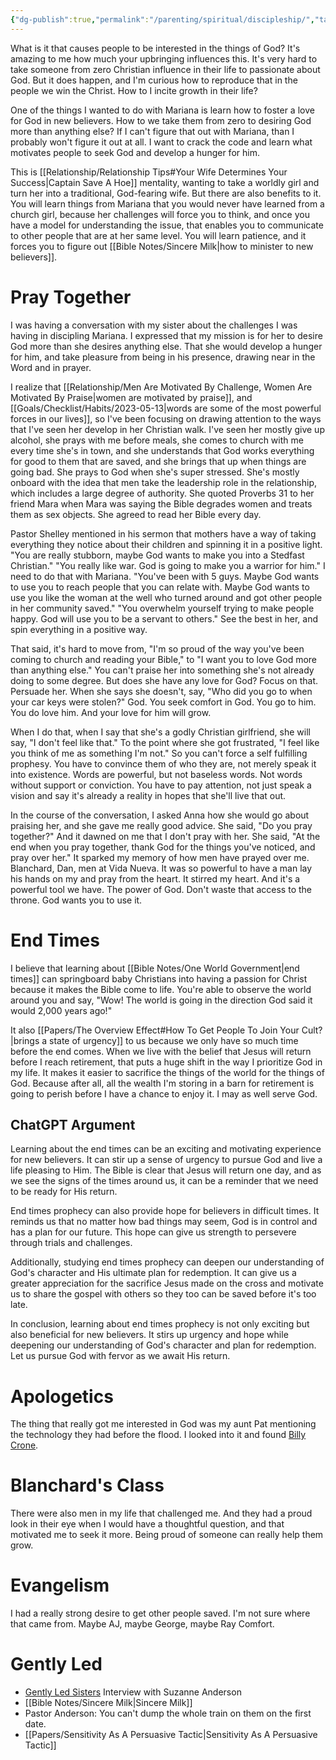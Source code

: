 ```yaml
---
{"dg-publish":true,"permalink":"/parenting/spiritual/discipleship/","tags":["discipleship"],"created":"Apr 28, 2023, 9:35 PM","updated":""}
---
```



What is it that causes people to be interested in the things of God? It's amazing to me how much your upbringing influences this. It's very hard to take someone from zero Christian influence in their life to passionate about God. But it does happen, and I'm curious how to reproduce that in the people we win the Christ. How to I incite growth in their life?

One of the things I wanted to do with Mariana is learn how to foster a love for God in new believers. How to we take them from zero to desiring God more than anything else? If I can't figure that out with Mariana, than I probably won't figure it out at all. I want to crack the code and learn what motivates people to seek God and develop a hunger for him.

This is [[Relationship/Relationship Tips#Your Wife Determines Your Success\|Captain Save A Hoe]] mentality, wanting to take a worldly girl and turn her into a traditional, God-fearing wife. But there are also benefits to it. You will learn things from Mariana that you would never have learned from a church girl, because her challenges will force you to think, and once you have a model for understanding the issue, that enables you to communicate to other people that are at her same level. You will learn patience, and it forces you to figure out [[Bible Notes/Sincere Milk\|how to minister to new believers]].

# Pray Together

I was having a conversation with my sister about the challenges I was having in discipling Mariana. I expressed that my mission is for her to desire God more than she desires anything else. That she would develop a hunger for him, and take pleasure from being in his presence, drawing near in the Word and in prayer.

I realize that [[Relationship/Men Are Motivated By Challenge, Women Are Motivated By Praise\|women are motivated by praise]], and [[Goals/Checklist/Habits/2023-05-13\|words are some of the most powerful forces in our lives]], so I've been focusing on drawing attention to the ways that I've seen her develop in her Christian walk. I've seen her mostly give up alcohol, she prays with me before meals, she comes to church with me every time she's in town, and she understands that God works everything for good to them that are saved, and she brings that up when things are going bad. She prays to God when she's super stressed. She's mostly onboard with the idea that men take the leadership role in the relationship, which includes a large degree of authority. She quoted Proverbs 31 to her friend Mara when Mara was saying the Bible degrades women and treats them as sex objects. She agreed to read her Bible every day.

Pastor Shelley mentioned in his sermon that mothers have a way of taking everything they notice about their children and spinning it in a positive light. "You are really stubborn, maybe God wants to make you into a Stedfast Christian." "You really like war. God is going to make you a warrior for him." I need to do that with Mariana. "You've been with 5 guys. Maybe God wants to use you to reach people that you can relate with. Maybe God wants to use you like the woman at the well who turned around and got other people in her community saved." "You overwhelm yourself trying to make people happy. God will use you to be a servant to others." See the best in her, and spin everything in a positive way.

That said, it's hard to move from, "I'm so proud of the way you've been coming to church and reading your Bible," to "I want you to love God more than anything else." You can't praise her into something she's not already doing to some degree. But does she have any love for God? Focus on that. Persuade her. When she says she doesn't, say, "Who did you go to when your car keys were stolen?" God. You seek comfort in God. You go to him. You do love him. And your love for him will grow.

When I do that, when I say that she's a godly Christian girlfriend, she will say, "I don't feel like that." To the point where she got frustrated, "I feel like you think of me as something I'm not." So you can't force a self fulfilling prophesy. You have to convince them of who they are, not merely speak it into existence. Words are powerful, but not baseless words. Not words without support or conviction. You have to pay attention, not just speak a vision and say it's already a reality in hopes that she'll live that out.

In the course of the conversation, I asked Anna how she would go about praising her, and she gave me really good advice. She said, "Do you pray together?" And it dawned on me that I don't pray with her. She said, "At the end when you pray together, thank God for the things you've noticed, and pray over her." It sparked my memory of how men have prayed over me. Blanchard, Dan, men at Vida Nueva. It was so powerful to have a man lay his hands on my and pray from the heart. It stirred my heart. And it's a powerful tool we have. The power of God. Don't waste that access to the throne. God wants you to use it.

# End Times

I believe that learning about [[Bible Notes/One World Government\|end times]] can springboard baby Christians into having a passion for Christ because it makes the Bible come to life. You're able to observe the world around you and say, "Wow! The world is going in the direction God said it would 2,000 years ago!"

It also [[Papers/The Overview Effect#How To Get People To Join Your Cult?\|brings a state of urgency]] to us because we only have so much time before the end comes. When we live with the belief that Jesus will return before I reach retirement, that puts a huge shift in the way I prioritize God in my life. It makes it easier to sacrifice the things of the world for the things of God. Because after all, all the wealth I'm storing in a barn for retirement is going to perish before I have a chance to enjoy it. I may as well serve God.

## ChatGPT Argument

Learning about the end times can be an exciting and motivating experience for new believers. It can stir up a sense of urgency to pursue God and live a life pleasing to Him. The Bible is clear that Jesus will return one day, and as we see the signs of the times around us, it can be a reminder that we need to be ready for His return.

End times prophecy can also provide hope for believers in difficult times. It reminds us that no matter how bad things may seem, God is in control and has a plan for our future. This hope can give us strength to persevere through trials and challenges.

Additionally, studying end times prophecy can deepen our understanding of God's character and His ultimate plan for redemption. It can give us a greater appreciation for the sacrifice Jesus made on the cross and motivate us to share the gospel with others so they too can be saved before it's too late.

In conclusion, learning about end times prophecy is not only exciting but also beneficial for new believers. It stirs up urgency and hope while deepening our understanding of God's character and plan for redemption. Let us pursue God with fervor as we await His return.

# Apologetics

The thing that really got me interested in God was my aunt Pat mentioning the technology they had before the flood. I looked into it and found [Billy Crone](https://www.youtube.com/watch?v=-vZd2PtILok&list=PLNIf9z4D1dDOhW51bcOqZDGxOJdYoo5R-).

# Blanchard's Class

There were also men in my life that challenged me. And they had a proud look in their eye when I would have a thoughtful question, and that motivated me to seek it more. Being proud of someone can really help them grow.

# Evangelism

I had a really strong desire to get other people saved. I'm not sure where that came from. Maybe AJ, maybe George, maybe Ray Comfort.

# Gently Led

- [Gently Led Sisters](https://www.youtube.com/@GentlyLedSisters/videos) Interview with Suzanne Anderson
- [[Bible Notes/Sincere Milk\|Sincere Milk]]
- Pastor Anderson: You can't dump the whole train on them on the first date.
- [[Papers/Sensitivity As A Persuasive Tactic\|Sensitivity As A Persuasive Tactic]]